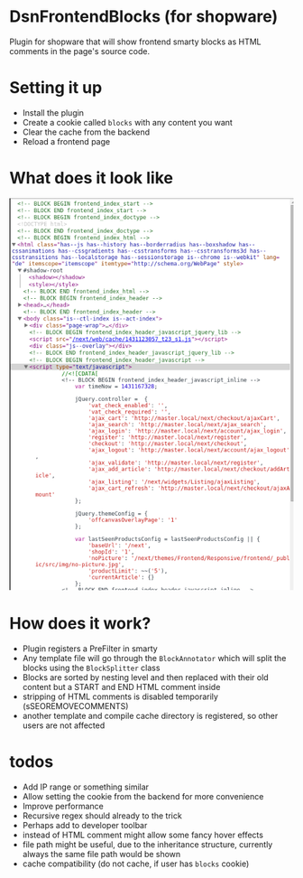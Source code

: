 # DsnFrontendBlocks (for shopware)
Plugin for shopware that will show frontend smarty blocks as HTML comments in the page's source code.

# Setting it up
* Install the plugin
* Create a cookie called `blocks` with any content you want
* Clear the cache from the backend
* Reload a frontend page

# What does it look like
![Screenshot from firebug](docs/example.png)

# How does it work?
* Plugin registers a PreFilter in smarty
* Any template file will go through the `BlockAnnotator` which will split the blocks using the `BlockSplitter` class
* Blocks are sorted by nesting level and then replaced with their old content but a START and END HTML comment inside
* stripping of HTML comments is disabled temporarily (sSEOREMOVECOMMENTS)
* another template and compile cache directory is registered, so other users are not affected

# todos
* Add IP range or something similar
* Allow setting the cookie from the backend for more convenience
* Improve performance
* Recursive regex should already to the trick
* Perhaps add to developer toolbar
* <div> instead of HTML comment might allow some fancy hover effects
* file path might be useful, due to the inheritance structure, currently always the same file path would be shown 
* cache compatibility (do not cache, if user has `blocks` cookie)